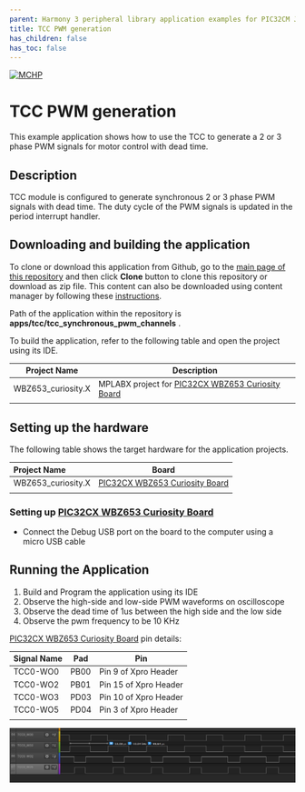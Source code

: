 ```yaml
---
parent: Harmony 3 peripheral library application examples for PIC32CM JH01 family
title: TCC PWM generation
has_children: false
has_toc: false
---
```


[![MCHP](https://www.microchip.com/ResourcePackages/Microchip/assets/dist/images/logo.png)](https://www.microchip.com)

# TCC PWM generation

This example application shows how to use the TCC to generate a 2 or 3 phase PWM signals for motor control with dead time.

## Description

TCC module is configured to generate synchronous 2 or 3 phase PWM signals with dead time. The duty cycle of the PWM signals is updated in the period interrupt handler.

## Downloading and building the application

To clone or download this application from Github, go to the [main page of this repository](https://github.com/Microchip-MPLAB-Harmony/csp_apps_pic32cxbz6_wbz6) and then click **Clone** button to clone this repository or download as zip file.
This content can also be downloaded using content manager by following these [instructions](https://github.com/Microchip-MPLAB-Harmony/contentmanager/wiki).

Path of the application within the repository is **apps/tcc/tcc_synchronous_pwm_channels** .

To build the application, refer to the following table and open the project using its IDE.

| Project Name      | Description                                    |
| ----------------- | ---------------------------------------------- |
| WBZ653_curiosity.X  | MPLABX project for [PIC32CX WBZ653 Curiosity Board]() |
|||

## Setting up the hardware

The following table shows the target hardware for the application projects.

| Project Name| Board|
|:---------|:---------:|
| WBZ653_curiosity.X | [PIC32CX WBZ653 Curiosity Board]()
|||

### Setting up [PIC32CX WBZ653 Curiosity Board]()

- Connect the Debug USB port on the board to the computer using a micro USB cable

## Running the Application

1. Build and Program the application using its IDE
2. Observe the high-side and low-side PWM waveforms on oscilloscope
3. Observe the dead time of 1us between the high side and the low side
4. Observe the pwm frequency to be 10 KHz

[PIC32CX WBZ653 Curiosity Board]() pin details:

|Signal Name| Pad   | Pin |
|-----------|-------|-----|
| TCC0-WO0  | PB00   | Pin 9 of Xpro Header |
| TCC0-WO2  | PB01  | Pin 15 of Xpro Header |
| TCC0-WO3  | PD03  | Pin 10 of Xpro Header |
| TCC0-WO5  | PD04  | Pin 3 of Xpro Header |
||||


  ![output](images/output_tcc_synchronous_pwm_channels.png)
